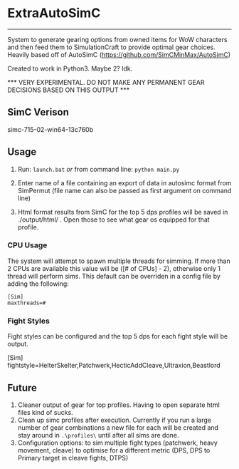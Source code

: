 # ExtraAutoSimC
---

System to generate gearing options from owned items for WoW characters and then feed them to SimulationCraft to provide optimal gear choices. Heavily based off of AutoSimC (https://github.com/SimCMinMax/AutoSimC)

Created to work in Python3. Maybe 2? Idk.

*** VERY EXPERIMENTAL. DO NOT MAKE ANY PERMANENT GEAR DECISIONS BASED ON THIS OUTPUT ***


## SimC Verison

simc-715-02-win64-13c760b


## Usage

1) Run: `launch.bat` *or* from command line: `python main.py`

2) Enter name of a file containing an export of data in autosimc format from SimPermut (file name can also be passed as first argument on command line)

3) Html format results from SimC for the top 5 dps profiles will be saved in ./output/html/ . Open those to see what gear os equipped for that profile.


### CPU Usage

The system will attempt to spawn multiple threads for simming. If more than 2 CPUs are available this value will be ([# of CPUs] - 2), otherwise only 1 thread will perform sims. This default can be overriden in a config file by adding the following:

```
[Sim]
maxthreads=#
```

### Fight Styles

Fight styles can be configured and the top 5 dps for each fight style will be output.

[Sim]
fightstyle=HelterSkelter,Patchwerk,HecticAddCleave,Ultraxion,Beastlord

## Future

1) Cleaner output of gear for top profiles. Having to open separate html files kind of sucks.
2) Clean up simc profiles after execution. Currently if you run a large number of gear combinations a new file for each will be created and stay around in `.\profiles\` until after all sims are done.
3) Configuration options:
  to sim multiple fight types (patchwerk, heavy movement, cleave)
  to optimise for a different metric (DPS, DPS to Primary target in cleave fights, DTPS)
